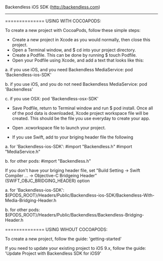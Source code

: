 
Backendless iOS SDK (http://backendless.com)
_____________________________________________

============== USING WITH COCOAPODS:

To create a new project with CocoaPods, follow these simple steps:

- Create a new project in Xcode as you would normally, then close this project.
- Open a Terminal window, and $ cd into your project directory.
- Create a Podfile. This can be done by running $ touch Podfile.
- Open your Podfile using Xcode, and add a text that looks like this:
        
a. if you use iOS, and you need Backendless MediaService: 
        pod 'Backendless-ios-SDK'
    
b. if you use iOS, and you do not need Backendless MediaService:
        pod 'Backendless'
    
c. if you use OSX:
        pod 'Backendless-osx-SDK'

- Save Podfile, return to Terminal window and run $ pod install. Once all of the pod data is downloaded, Xcode project workspace file will be created. This should be the file you use everyday to create your app.
- Open .xcworkspace file to launch your project.

- If you use Swift, add to your briging header file the following

a. for 'Backendless-ios-SDK':
    #import "Backendless.h"
    #import "MediaService.h"

b. for other pods:
    #import "Backendless.h"

If you don't have your briging header file, set "Build Setting -> Swift Compiler ... -> Objective-C Bridgeing Header" (SWIFT_OBJC_BRIDGING_HEADER) option

a. for 'Backendless-ios-SDK':
    ${PODS_ROOT}/Headers/Public/Backendless-ios-SDK/Backendless-With-Media-Bridging-Header.h

b. for other pods:
    ${PODS_ROOT}/Headers/Public/Backendless/Backendless-Bridging-Header.h


============== USING WIHOUT COCOAPODS:

To create a new project, follow the guide: 'getting-started'

If you need to update your existing project to iOS 9.x, follow the guide: 'Update Project with Backendless SDK for iOS9'
